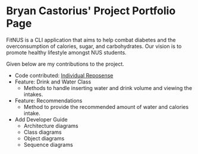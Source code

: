 # Bryan Castorius' Project Portfolio Page

FitNUS is a CLI application that aims to help combat diabetes and the overconsumption of calories, sugar, and
carbohydrates. Our vision is to promote healthy lifestyle amongst NUS students.

Given below are my contributions to the project.
* Code contributed: [Individual Reposense](https://nus-cs2113-ay2324s2.github.io/tp-dashboard/?search=w14&sort=groupTitle&sortWithin=title&timeframe=commit&mergegroup=&groupSelect=groupByRepos&breakdown=true&checkedFileTypes=docs~functional-code~test-code~other&since=2024-02-23)
* Feature: Drink and Water Class
  * Methods to handle inserting water and drink volume and viewing the intakes.
* Feature: Recommendations
  * Method to provide the recommended amount of water and calories intake.
* Add Developer Guide
  * Architecture diagrams
  * Class diagrams
  * Object diagrams
  * Sequence diagrams